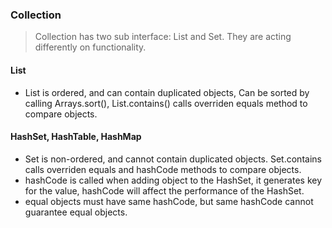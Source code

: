 ### Collection
> Collection has two sub interface: List and Set. They are acting differently on functionality.
#### List
- List is ordered, and can contain duplicated objects, Can be sorted by calling Arrays.sort(<List>), List.contains()
calls overriden equals method to compare objects.
#### HashSet, HashTable, HashMap
- Set is non-ordered, and cannot contain duplicated objects. Set.contains calls overriden equals and hashCode methods to
compare objects. 
- hashCode is called when adding object to the HashSet, it generates key for the value, hashCode will affect the
  performance of the HashSet. 
- equal objects must have same hashCode, but same hashCode cannot guarantee equal objects.

